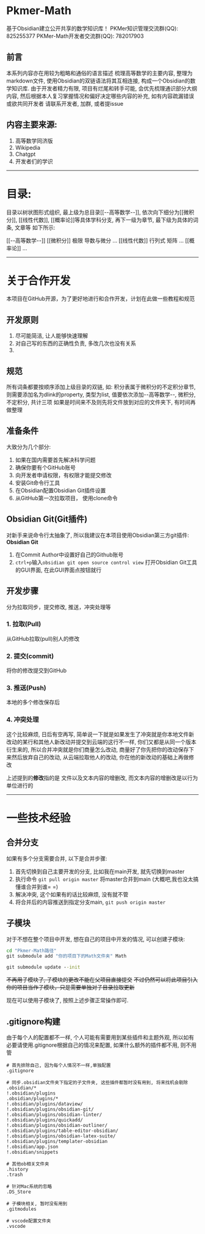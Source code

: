 # Pkmer-Math

基于Obsidian建立公开共享的数学知识库！
PKMer知识管理交流群(QQ): 825255377
PKMer-Math开发者交流群(QQ): 782017903

## 前言

本系列内容亦在用较为粗略和通俗的语言描述 梳理高等数学的主要内容, 整理为markdown文件, 使用Obsidian的双链语法将其互相连接, 构成一个Obsidian的数学知识库.
由于开发者精力有限, 项目有烂尾和转手可能, 会优先梳理通识部分大纲内容, 然后根据本人复习掌握情况和偏好决定哪些内容的补充, 如有内容疏漏错误 或欲共同开发者 请联系开发者, 加群, 或者提issue

## 内容主要来源:

1. 高等数学同济版
2. Wikipedia
3. Chatgpt
4. 开发者们的学识

---
# 目录:
目录以树状图形式组织, 最上级为总目录[[--高等数学--]],
依次向下细分为[[微积分]], [[线性代数]], [[概率论]]等具体学科分支, 
再下一级为章节, 
最下级为具体的词条, 文章等
如下所示: 

[[--高等数学--]]
	[[微积分]]
		极限
		导数与微分
		...
	[[线性代数]]
		行列式
		矩阵
		...
	[[概率论]]
	...
	


---
# 关于合作开发

本项目在GitHub开源，为了更好地进行和合作开发，计划在此做一些教程和规范

## 开发原则
1. 尽可能简洁, 让人能够快速理解
2. 对自己写的东西的正确性负责, 多改几次也没有关系
3. 

## 规范

所有词条都要按顺序添加上级目录的双链, 如:
积分表属于微积分的不定积分章节, 则需要添加名为dlink的property, 类型为list, 
值要依次添加--高等数学--, 微积分, 不定积分, 共计三项
如果是时间来不及则先将文件放到对应的文件夹下, 有时间再做整理

## 准备条件
大致分为几个部分: 
1. 如果在国内需要首先解决科学问题
2. 确保你要有个GitHub账号
3. 向开发者申请权限，有权限才能提交修改
4. 安装Git命令行工具
5. 在Obsidian配置Obsidian Git插件设置
6. 从GitHub第一次拉取项目， 使用clone命令

## Obsidian Git(Git插件)
对新手来说命令行太抽象了, 所以我建议在本项目使用Obsidian第三方git插件: **Obsidian Git**
1. 在Commit Author中设置好自己的Github账号
2. `ctrl+p`输入`obsidian git open source control view` 打开Obsidian Git工具的GUI界面, 在此GUI界面点按钮就行

## 开发步骤
分为拉取同步，提交修改, 推送，冲突处理等
### 1. 拉取(Pull)
从GitHub拉取(pull)别人的修改
### 2. 提交(commit)
将你的修改提交到GitHub
### 3. 推送(Push)
本地的多个修改保存后
### 4. 冲突处理
这个比较麻烦, 日后有空再写, 简单说一下就是如果发生了冲突就是你本地文件新改动的某行和其他人新改动并提交到云端的这行不一样, 你们又都是从同一个版本衍生来的, 所以合并冲突就是你们商量怎么改动, 商量好了你先把你的改动保存下来然后放弃自己的改动, 从云端拉取他人的改动, 你在他的新改动的基础上再做修改

上述提到的**修改**指的是 文件以及文本内容的增删改, 而文本内容的增删改是以行为单位进行的




---
# 一些技术经验

## 合并分支

如果有多个分支需要合并, 以下是合并步骤:

1. 首先切换到自己主要开发的分支, 比如我在main开发, 就先切换到master
2. 执行命令 `git pull origin master` 将master合并到main (大概吧,我也没太搞懂谁合并到谁= =)
3. 解决冲突, 这个如果有的话比较麻烦, 没有就不管
4. 将合并后的内容推送到指定分支main,  `git push origin master` 

## 子模块

对于不想在整个项目中开发, 想在自己的项目中开发的情况, 可以创建子模块: 

```cmd
cd "Pkmer-Math路径"
git submodule add "你的项目下的Math文件夹" Math

git submodule update --init

```

~~不再用子模块了, 子模块的更改不能在父项目直接提交~~
~~不过仍然可以将此项目引入你的项目当作子模块，只是需要单独对子目录拉取更新~~

现在可以使用子模块了, 按照上述步骤正常操作即可. 

## .gitignore构建

由于每个人的配置都不一样, 个人可能有需要用到某些插件和主题外观, 所以如有必要请使用.gitignore根据自己的情况来配置, 如果什么额外的插件都不用, 则不用管

```.gitignore
# 首先排除自己, 因为每个人情况不一样,单独配置
.gitignore

# 同步.obsidian文件夹下指定的子文件夹, 这些插件都暂时没有用到, 将来找机会剔除
.obsidian/*
!.obsidian/plugins
.obsidian/plugins/*
!.obsidian/plugins/dataview/
!.obsidian/plugins/obsidian-git/
!.obsidian/plugins/obsidian-linter/
!.obsidian/plugins/quickadd/
!.obsidian/plugins/obsidian-outliner/
!.obsidian/plugins/table-editor-obsidian/
!.obsidian/plugins/obsidian-latex-suite/
!.obsidian/plugins/templater-obsidian
!.obsidian/app.json
!.obsidian/snippets

# 其他ob相关文件夹
.history
.trash

# 针对Mac系统的忽略
.DS_Store

# 子模块相关, 暂时没有用到
.gitmodules

# vscode配置文件夹
.vscode
```
